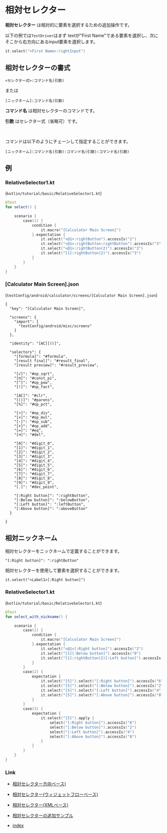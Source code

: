 # 相対セレクター

**相対セレクター** は相対的に要素を選択するための追加操作です。

以下の例では`TestDriver`はまず textが"First Name"である要素を選択し、次にそこから右方向にあるinput要素を選択します。

```kotlin
it.select("<First Name>:rightInput")
```

## 相対セレクターの書式

```
<セレクター式>:コマンド名(引数)
```

または

```
[ニックネーム]:コマンド名(引数)
```

**コマンド名** は相対セレクターのコマンドです。

**引数** はセレクター式（省略可）です。


<br>

コマンドは以下のようにチェーンして指定することができます。

```
[ニックネーム]:コマンド名(引数):コマンド名(引数):コマンド名(引数)
```

## 例

### RelativeSelector1.kt

(`kotlin/tutorial/basic/RelativeSelector1.kt`)

```kotlin
@Test
fun select() {

    scenario {
        case(1) {
            condition {
                it.macro("[Calculator Main Screen]")
            }.expectation {
                it.select("<@1>:rightButton").accessIs("2")
                it.select("<@1>:rightButton:rightButton").accessIs("3")
                it.select("<@1>:rightButton(2)").accessIs("3")
                it.select("[1]:rightButton(2)").accessIs("3")
            }
        }
    }
}
```

### [Calculator Main Screen].json

(`testConfig/android/calculator/screens/[Calculator Main Screen].json`)

```
{
  "key": "[Calculator Main Screen]",

  "screens": {
    "import": [
      "testConfig/android/misc/screens"
    ]
  },

  "identity": "[AC][()]",

  "selectors": {
    "[formula]": "#formula",
    "[result final]": "#result_final",
    "[result preview]": "#result_preview",

    "[√]": "#op_sqrt",
    "[π]": "#const_pi",
    "[^]": "#op_pow",
    "[!]": "#op_fact",

    "[AC]": "#clr",
    "[()]": "#parens",
    "[%]": "#op_pct",

    "[÷]": "#op_div",
    "[×]": "#op_mul",
    "[-]": "#op_sub",
    "[+]": "#op_add",
    "[=]": "#eq",
    "[⌫]": "#del",

    "[0]": "#digit_0",
    "[1]": "#digit_1",
    "[2]": "#digit_2",
    "[3]": "#digit_3",
    "[4]": "#digit_4",
    "[5]": "#digit_5",
    "[6]": "#digit_6",
    "[7]": "#digit_7",
    "[8]": "#digit_8",
    "[9]": "#digit_9",
    "[.]": "#dec_point",

    "[:Right button]": ":rightButton",
    "[:Below button]": ":belowButton",
    "[:Left button]": ":leftButton",
    "[:Above button]": ":aboveButton"
  }

}
```

## 相対ニックネーム

相対セレクターをニックネームで定義することができます。

```
"[:Right button]": ":rightButton"
```

相対セレクターを使用して要素を選択することができます。

```
it.select("<Label1>[:Right button]")
```

### RelativeSelector1.kt

(`kotlin/tutorial/basic/RelativeSelector1.kt`)

```kotlin
@Test
fun select_with_nickname() {

    scenario {
        case(1) {
            condition {
                it.macro("[Calculator Main Screen]")
            }.expectation {
                it.select("<@1>[:Right button]").accessIs("2")
                it.select("[1][:Below button]").accessIs("0")
                it.select("[1]:rightButton(2)[:Left button]").accessIs("2")
            }
        }
        case(2) {
            expectation {
                it.select("[5]").select("[:Right button]").accessIs("6")
                it.select("[5]").select("[:Below button]").accessIs("2")
                it.select("[5]").select("[:Left button]").accessIs("4")
                it.select("[5]").select("[:Above button]").accessIs("8")
            }
        }
        case(3) {
            expectation {
                it.select("[5]").apply {
                    select("[:Right button]").accessIs("6")
                    select("[:Below button]").accessIs("2")
                    select("[:Left button]").accessIs("4")
                    select("[:Above button]").accessIs("8")
                }
            }
        }
    }
}
```

### Link

- [相対セレクター方向ベース)](relative_selector_direction_ja.md)

- [相対セレクター(ウィジェットフローベース)](relative_selector_flow_ja.md)

- [相対セレクター(XMLベース)](relative_selector_xml_ja.md)

- [相対セレクターの追加サンプル](relative_selector_more_example_ja.md)


- [index](../../../index_ja.md)

